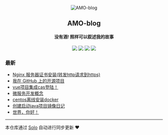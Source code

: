 <p align="center"><img alt="AMO-blog" src="https://www.splitshire.com/wp-content/uploads/2015/12/SplitShire-Logo.png"></p><h2 align="center">
AMO-blog
</h2>

<h4 align="center">没有酒! 照样可以叙述我的故事</h4>
<p align="center"><a title="AMO-blog" target="_blank" href="https://github.com/amooLilf/solo-blog"><img src="https://img.shields.io/github/last-commit/amooLilf/solo-blog.svg?style=flat-square&color=FF9900"></a>
<a title="GitHub repo size in bytes" target="_blank" href="https://github.com/amooLilf/solo-blog"><img src="https://img.shields.io/github/repo-size/amooLilf/solo-blog.svg?style=flat-square"></a>
<a title="Solo Version" target="_blank" href="https://github.com/b3log/solo/releases"><img src="https://img.shields.io/badge/solo-3.6.2-f1e05a.svg?style=flat-square&color=blueviolet"></a>
<a title="Hits" target="_blank" href="https://github.com/b3log/hits"><img src="https://hits.b3log.org/amooLilf/solo-blog.svg"></a></p>

### 最新

* [Nginx 服务器证书安装(转发http请求到https)](http://www.amoolee.cn/articles/2019/09/30/1569828901336.html)
* [我在 GitHub 上的开源项目](http://www.amoolee.cn/my-github-repos)
* [vue项目集成cas登陆！](http://www.amoolee.cn/cas)
* [微服务开发概念](http://www.amoolee.cn/service)
* [centos离线安装docker](http://www.amoolee.cn/mydocker)
* [创建启动java项目镜像日记](http://www.amoolee.cn/dockerfile)
* [世界，你好！](http://www.amoolee.cn/hello)



---

本仓库通过 [Solo](https://github.com/b3log/solo) 自动进行同步更新 ❤️ 